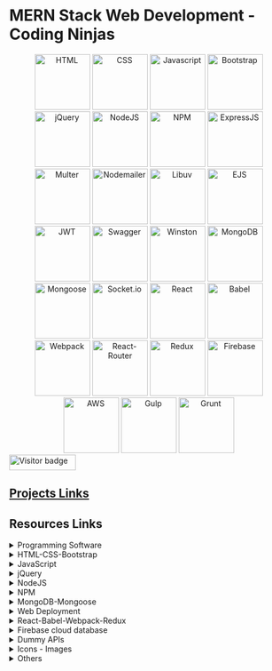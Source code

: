 # MERN Stack Web Development - Coding Ninjas

<div align="center">
      <img src="https://github.com/user-attachments/assets/0c7801ae-a8f0-4616-af68-22b6b31d44da"  width="100" title="HTML"/>
      <img src="https://github.com/user-attachments/assets/8fe24ffe-7ead-4cd5-a11c-3171cad1786b"  width="100" title="CSS"/>
      <img src="https://github.com/user-attachments/assets/2c0afb11-181d-4523-b170-2f7e7d76eec1"  width="100" title="Javascript"/>
      <img src="https://github.com/user-attachments/assets/e3408e5c-5d09-45a1-af18-c3af2b50fa40"  width="100" title="Bootstrap"/>
      <img src="https://github.com/user-attachments/assets/18fd7c16-337c-497f-8447-ece0d1dd3ac4"  width="100" title="jQuery"/>
      <img src="https://github.com/user-attachments/assets/a9c0029b-a424-4a3c-b0cc-5b610d3f4b3e"  width="100" title="NodeJS"/>
      <img src="https://github.com/user-attachments/assets/f3bc23c2-02db-49bb-be7f-190e491ab9f3"  width="100" title="NPM"/>
      <img src="https://github.com/user-attachments/assets/36eef8a6-0598-4dea-b62e-cc42a027c690"  width="100" title="ExpressJS"/>
      <img src="https://github.com/user-attachments/assets/6b6e1906-2c17-49fb-985d-896e47dca5d4"  width="100" title="Multer"/>
      <img src="https://github.com/user-attachments/assets/a2d60cbd-9e3d-44b9-b9cb-c56f3838ab29"  width="100" title="Nodemailer"/>
      <img src="https://github.com/user-attachments/assets/edb5a101-db08-486d-a21a-ba1486c3e7b7"  width="100" title="Libuv"/>
      <img src="https://github.com/user-attachments/assets/c75acfe2-25b9-4711-a1ae-e163102bce73"  width="100" title="EJS"/>
      <img src="https://github.com/user-attachments/assets/b6536b1e-830e-4140-afab-6f2f705cf945"  width="100" title="JWT"/>
      <img src="https://github.com/user-attachments/assets/48be8f01-6506-4e67-a53c-aaf0cb9c008b"  width="100" title="Swagger"/>
      <img src="https://github.com/user-attachments/assets/d9889e26-4a11-4a7f-981a-3335ed094441"  width="100" title="Winston"/>
      <img src="https://github.com/user-attachments/assets/8da46e02-2526-429e-a5d7-a4eed5ca3c02"  width="100" title="MongoDB"/>
      <img src="https://github.com/user-attachments/assets/f9a6b853-fdcf-434c-81ec-4138c26d72f0"  width="100" title="Mongoose"/>
      <img src="https://github.com/user-attachments/assets/d4c36993-e0e7-421c-a345-d2d364194c2f"  width="100" title="Socket.io"/>
      <img src="https://github.com/user-attachments/assets/90175aa9-4b8b-4a1e-a450-6f1fa55664c8"  width="100" title="React"/>
      <img src="https://github.com/user-attachments/assets/f2251227-5832-402b-844b-bcb5cd50b0aa"  width="100" title="Babel"/>
      <img src="https://github.com/user-attachments/assets/80f5a25a-49ac-403e-845c-8b216ed0574e"  width="100" title="Webpack"/>
      <img src="https://github.com/user-attachments/assets/015f181d-4674-48a5-9afa-be2426474514"  width="100" title="React-Router"/>
      <img src="https://github.com/user-attachments/assets/b66e177a-ea84-43c6-91d3-598aba90da05"  width="100" title="Redux"/>
      <img src="https://github.com/user-attachments/assets/f9413606-3dc2-4386-a201-82d4155807ba"  width="100" title="Firebase"/>
      <img src="https://github.com/user-attachments/assets/028267b6-5ed4-4c5a-9e46-bfb64ae8f8fb"  width="100" title="AWS"/>
      <img src="https://github.com/user-attachments/assets/0c99ed7a-876d-4eba-a46d-f7d8664b9729"  width="100" title="Gulp"/>
      <img src="https://github.com/user-attachments/assets/89e800e4-7b6a-4f8f-88dd-7d71ee01bc17"  width="100" title="Grunt"/>
</div>

<div id="badges">
  <img src="https://api.visitorbadge.io/api/visitors?path=jaydattpatel%2FMERN-Stack&label=Visitors&labelColor=%23720026&countColor=%23ffae00" alt="Visitor badge" width="120" height="28"/>
</div>

## [Projects Links](https://mern-jp.glitch.me)

## Resources Links

<details>
  <summary>Programming Software</summary>

- [Visual Studio Code](https://code.visualstudio.com/)
- [Sublime Text Editor](https://www.sublimetext.com/)
- [Node.js](https://nodejs.org/en)
- [GitHub Desktop](https://desktop.github.com/?ref_cta=download+desktop&ref_loc=installing+github+desktop&ref_page=docs)
- [Git](https://git-scm.com/)
- [MongoDB | MongoDB Community Server](https://www.mongodb.com/try/download/community)
- [MongoDB Shell](https://www.mongodb.com/try/download/shell)
- [jQuery](https://jquery.com/)
- [Postman API Platform](https://www.postman.com/)
  </details>

<details>
    <summary>HTML-CSS-Bootstrap</summary>

- [HTML: HyperText Markup Language | MDN](https://developer.mozilla.org/en-US/docs/Web/HTML)
- [CSS: Cascading Style Sheets | MDN](https://developer.mozilla.org/en-US/docs/Web/CSS)
- [Bootstrap v5.3](https://getbootstrap.com/docs/5.3/getting-started/introduction/)
- [Design resources for developers](https://github.com/bradtraversy/design-resources-for-developers)
- [CSS-Tricks](https://css-tricks.com/guides/)
- [Animate.css | A cross-browser library of CSS animations.](https://animate.style/)
- [Color Palettes - Coolors](https://coolors.co/palettes/trending)
- [Color Picker](https://redketchup.io/color-picker)
- [HTML Color Codes](https://hexcolor.co/)
  </details>

<details>
    <summary>JavaScript</summary>

- [ECMA-262 - Ecma International](https://ecma-international.org/publications-and-standards/standards/ecma-262/)
- [JavaScript](https://www.javascripttutorial.net/)
- [Worker threads | Node.js v22.4.1 Documentation](https://nodejs.org/api/worker_threads.html)
- [The Modern JavaScript Tutorial](https://javascript.info/)
  </details>

<details>
    <summary>jQuery</summary>

- [jQuery | CDN link | min.js](https://releases.jquery.com/)
- [ jQuery | Download](https://jquery.com/download/)
- [jQuery API Documentation](https://api.jquery.com/)
  </details>

<details>
    <summary>NodeJS </summary>

- [Node.js v22.3.0 Documentation | Modules: CommonJS modules](https://nodejs.org/api/modules.html)
- [npm Docs | CLI Commands](https://docs.npmjs.com/cli/v10/commands)
- [Crypto | Node.js v22.9.0 Documentation](https://nodejs.org/api/crypto.html)
- [Jest | Delightful JavaScript Testing](https://jestjs.io/)
- [Axios Docs](https://axios-http.com/docs/intro)
- [libuv | Cross-platform asynchronous I/O](https://libuv.org/)
- [Axios with Async/Await in JavaScript](https://rapidapi.com/guides/axios-async-await)
- [Nodemailer](https://nodemailer.com/about/)
- [Postman documentation overview | Postman Learning Center](https://learning.postman.com/docs/introduction/overview/)
- [Express 5.x - API Reference](https://expressjs.com/en/5x/api.html)
- [Express all error handling for application level](https://expressjs.com/en/guide/error-handling.html)
- [EJS -- Embedded JavaScript templates](https://ejs.co/#install)
- [express-validator | express-validator](https://express-validator.github.io/docs/)
- [JSON Web Tokens - jwt.io](https://jwt.io/)
- [RandomKeygen - The Secure Password &amp; Keygen Generator](https://randomkeygen.com/)
- [Swagger Editor](https://editor.swagger.io/?_gl=1*l1qk2y*_gcl_au*ODkxODMwMjE4LjE3MjAyMzk3MzQ.&_ga=2.241556226.1674630138.1720239732-330852886.1720239732)
- [Swagger Documentation](https://swagger.io/docs/)
- [REST API URI Naming Conventions and Best Practices](https://restfulapi.net/resource-naming/)
- [OpenAPI Docs for Swagger](https://spec.openapis.org/oas/latest.html)
- [MongoDB Node Driver - Node.js Driver v6.9](https://www.mongodb.com/docs/drivers/node/current/)
- [Mongoose v8.5.1: Schemas](https://mongoosejs.com/docs/guide.html)
- [Socket.IO](https://socket.io/docs/v4)
- [Plugins - Grunt: The JavaScript Task Runner](https://gruntjs.com/plugins)
- [Gulp.js](https://gulpjs.com/docs/en/getting-started/quick-start)
- [gulp.js | plugin](https://gulpjs.com/plugins/)
- [PM2 | Documentation](https://pm2.io/docs/plus/overview/)
- [Papa Parse](https://www.papaparse.com/docs)
- [CSV Parse - Usage](https://csv.js.org/parse/)
- [DataTables | Javascript table library](https://datatables.net/)
- [Rotate | API Document](https://zingchart.github.io/zingtouch/docs/class/src/gestures/Rotate.js~Rotate.html)
- [Hammer.JS - Hammer.js](https://hammerjs.github.io/)
- [OpenAI API](https://platform.openai.com/docs/quickstart?context=node)
  </details>

<details>
    <summary>NPM</summary>

- [npm | Home](https://www.npmjs.com/)
- [npm CLI | npm Docs](https://docs.npmjs.com/cli/v10)

### NPM Packages

- [jest - npm](https://www.npmjs.com/package/jest)
- [nodemon - npm](https://www.npmjs.com/package/nodemon)
- [axios - npm](https://www.npmjs.com/package/axios)
- [path - npm](https://www.npmjs.com/package/path)
- [nodemailer - npm](https://www.npmjs.com/package/nodemailer)
- [fs-extra - npm](https://www.npmjs.com/package/fs-extra)
- [express - npm](https://www.npmjs.com/package/express)
- [ejs - npm](https://www.npmjs.com/package/ejs)
- [express-ejs-layouts - npm](https://www.npmjs.com/package/express-ejs-layouts)
- [express-validator - npm](https://www.npmjs.com/package/express-validator)
- [express-session - npm](https://www.npmjs.com/package/express-session)
- [multer - npm](https://www.npmjs.com/package/multer)
- [cookie-parser - npm](https://www.npmjs.com/package/cookie-parser)
- [cookie - npm](https://www.npmjs.com/package/cookie)
- [jsonwebtoken - npm](https://www.npmjs.com/package/jsonwebtoken)
- [swagger-ui-express - npm](https://www.npmjs.com/package/swagger-ui-express)
- [cors - npm](https://www.npmjs.com/package/cors)
- [winston - npm for Logger](https://www.npmjs.com/package/winston)
- [bcrypt - npm for password encrypt](https://www.npmjs.com/package/bcrypt)
- [dotenv - npm for load environment variables](https://www.npmjs.com/package/dotenv)
- [mongodb - npm](https://www.npmjs.com/package/mongodb)
- [mongoose - npm](https://www.npmjs.com/package/mongoose)
- [socket.io - npm](https://www.npmjs.com/package/socket.io)
- [pm2 - npm](https://www.npmjs.com/package/pm2)
- [create-react-app - npm](https://www.npmjs.com/package/create-react-app)
- [react - npm](https://www.npmjs.com/package/react)
- [react-dom - npm](https://www.npmjs.com/package/react-dom)
- [react-scripts - npm](https://www.npmjs.com/package/react-scripts)
- [styled-components - npm](https://www.npmjs.com/package/styled-components)
- [react-toastify - npm](https://www.npmjs.com/package/react-toastify)
- [react-router-dom - npm](https://www.npmjs.com/package/react-router-dom)
- [redux - npm](https://www.npmjs.com/package/redux)
- [react-redux - npm](https://www.npmjs.com/package/react-redux)
- [papaparse - npm](https://www.npmjs.com/package/papaparse)
- [csv-parse - npm](https://www.npmjs.com/package/csv-parse)
- [connect-flash - npm](https://www.npmjs.com/package/connect-flash)
- [zingtouch - npm](https://www.npmjs.com/package/zingtouch)
- [hammerjs - npm](https://www.npmjs.com/package/hammerjs)
- [cypress - npm](https://www.npmjs.com/package/cypress)
- [@reduxjs/toolkit - npm](https://www.npmjs.com/package/@reduxjs/toolkit)

### Grunt

- [grunt - npm](https://www.npmjs.com/package/grunt)
- [grunt-cli - npm](https://www.npmjs.com/package/grunt-cli)
- [grunt-contrib-uglify - npm](https://www.npmjs.com/package/grunt-contrib-uglify)
- [grunt-contrib-cssmin - npm](https://www.npmjs.com/package/grunt-contrib-cssmin)
- [grunt-contrib-htmlmin - npm](https://www.npmjs.com/package/grunt-contrib-htmlmin)
- [grunt-contrib-imagemin - npm](https://www.npmjs.com/package/grunt-contrib-imagemin)
- [grunt-replace - npm](https://www.npmjs.com/package/grunt-replace)

### Gulp

- [gulp-cli - npm](https://www.npmjs.com/package/gulp-cli)
- [gulp - npm](https://www.npmjs.com/package/gulp)
- [gulp-uglify - npm](https://www.npmjs.com/package/gulp-uglify)
- [gulp-clean-css - npm](https://www.npmjs.com/package/gulp-clean-css)
- [gulp-htmlmin - npm](https://www.npmjs.com/package/gulp-htmlmin)
- [gulp-imagemin - npm](https://www.npmjs.com/package/gulp-imagemin)
- [gulp-replace - npm](https://www.npmjs.com/package/gulp-replace)

  </details>

<details>
    <summary>MongoDB-Mongoose</summary>

- [MongoDB Cheat Sheet | MongoDB](https://www.mongodb.com/developer/products/mongodb/cheat-sheet/)
- [MongoDB Cheat Sheet (Basic to Advanced) - GeeksforGeeks](https://www.geeksforgeeks.org/mongodb-cheat-sheet/)
- [MongoDB Cheat Sheet](https://gist.github.com/jaydattpatel/bbd72234755f66ba7cb787811829d590)
- [Mongoose v8.5.1: Getting Started](https://mongoosejs.com/docs/index.html)
  </details>

<details>
    <summary>Web Deployment</summary>

- [Amazon Web Services (AWS)](https://aws.amazon.com/)
- [Render | Cloud Application Hosting for Developers](https://render.com/)
- [Glitch : Web Deployment](https://glitch.com/)
- [Netlify | Web deployment](https://www.netlify.com/)
  </details>

<details>
    <summary>React-Babel-Webpack-Redux</summary>

- [Quick Start – React](https://react.dev/learn)
- [Babel · Babel](https://babeljs.io/)
- [React Developer Tools - Chrome Extension](https://chromewebstore.google.com/detail/react-developer-tools/fmkadmapgofadopljbjfkapdkoienihi?hl=en-US&utm_source=ext_sidebar)
- [webpack](https://webpack.js.org/)
- [Create React App](https://create-react-app.dev/)
- [GitHub - facebook/create-react-app](https://github.com/facebook/create-react-app)
- [styled-components](https://styled-components.com/)
- [CSS Modules Stylesheet | Create React App](https://create-react-app.dev/docs/adding-a-css-modules-stylesheet/)
- [createContext – React](https://react.dev/reference/react/createContext)
- [React Router Home | React Router](https://reactrouter.com/home)
- [React Router API Reference](https://api.reactrouter.com/v7/)
- [React Router Home v7.0.1 | React Router](https://reactrouter.com/7.0.1/home)
- [Redux | A JS library for predictable and maintainable global state management](https://redux.js.org/)
- [Redux Fundamentals, Part 2: Concepts and Data Flow | Redux](https://redux.js.org/tutorials/fundamentals/part-2-concepts-data-flow)
- [React Redux](https://react-redux.js.org/)
- [React Redux | Document](https://react-redux.js.org/introduction/getting-started)
- [Redux Toolkit](https://redux-toolkit.js.org/)
- [Redux Toolkit | Document](https://redux-toolkit.js.org/introduction/getting-started)
  </details>

<details>
    <summary>Firebase cloud database</summary>

- [Firebase | Google&#39;s Mobile and Web App Development Platform](https://firebase.google.com/)
- [Firestore  |  docs](https://firebase.google.com/docs/firestore)
  </details>

<details>
    <summary>Dummy APIs</summary>

- [DummyJSON - Fake REST API of JSON data for development](https://dummyjson.com/)
- [Random Images](https://picsum.photos/)
- [Datamuse API Access](https://www.datamuse.com/api/)
- [API | TasteDive](https://tastedive.com/read/api)
  </details>

<details>
    <summary>Icons - Images</summary>

- [Font Awesome](https://fontawesome.com/)
- [Icons · Bootstrap v5.3](https://getbootstrap.com/docs/5.3/extend/icons/)
- [Iconscout.com](https://iconscout.com/)
- [Giphy.com](https://giphy.com/stickers/hacktiv8-coding-codingfromhome-fromhome-M9gbBd9nbDrOTu1Mqx?utm_source=media-link&utm_medium=landing&utm_campaign=Media+Links&utm_term=)
- [Freepik](https://www.freepik.com/)
- [Motionelements](https://www.motionelements.com/free/gifs)
- [Figma: The Collaborative Interface Design Tool](https://www.figma.com/)
- [PNGWing - Exclusive png design images](https://www.pngwing.com/)
- [SVG icons - W3C Design System](https://design-system.w3.org/styles/svg-icons.html)
- [ICONSVG - Quick customizable SVG icons for your project](https://iconsvg.xyz/)
- [Bootstrap Icons · Official open source SVG icon library for Bootstrap](https://icons.getbootstrap.com/)
- [Open Source Icon Sets - Iconify](https://icon-sets.iconify.design/)
- [DEVICON | icons font for all programming languages and development tools](https://devicon.dev/)
- [Vector icons - SVG, PSD, PNG, EPS &amp; Icon Font - Thousands of free icons](https://www.flaticon.com/icons)
- [React Icons](https://react-icons.github.io/react-icons/)
- [Google Fonts icons](https://fonts.google.com/icons)
  </details>

<details>
    <summary>Others</summary>
Graphs plot

- [Plotly javascript graphing library in JavaScript](https://plotly.com/javascript/)
- [D3 by Observable | The JavaScript library for bespoke data visualization](https://d3js.org/)

  </details>
